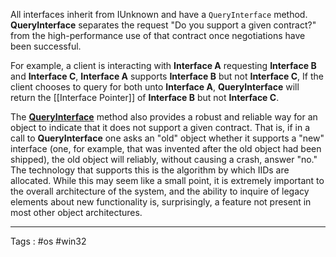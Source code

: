 All interfaces inherit from IUnknown and have a `QueryInterface` method.  **QueryInterface** separates the request "Do you support a given contract?" from the high-performance use of that contract once negotiations have been successful.

For example, a client is interacting with **Interface A** requesting **Interface B** and **Interface C**, **Interface A** supports **Interface B** but not **Interface C**, If the client chooses to query for both unto **Interface A**, **QueryInterface** will return the [[Interface Pointer]] of **Interface B** but not **Interface C**. 


The [**QueryInterface**](https://learn.microsoft.com/en-us/windows/desktop/api/Unknwn/nf-unknwn-iunknown-queryinterface\(q\)) method also provides a robust and reliable way for an object to indicate that it does not support a given contract. That is, if in a call to **QueryInterface** one asks an "old" object whether it supports a "new" interface (one, for example, that was invented after the old object had been shipped), the old object will reliably, without causing a crash, answer "no." The technology that supports this is the algorithm by which IIDs are allocated. While this may seem like a small point, it is extremely important to the overall architecture of the system, and the ability to inquire of legacy elements about new functionality is, surprisingly, a feature not present in most other object architectures.
____
Tags : #os #win32